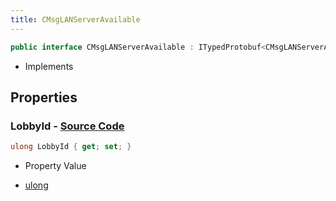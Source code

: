 ```yaml
---
title: CMsgLANServerAvailable
---
```


```csharp
public interface CMsgLANServerAvailable : ITypedProtobuf<CMsgLANServerAvailable>, INativeHandle
```

- Implements

## Properties

### **LobbyId** - [Source Code](https://github.com/swiftly-solution/swiftlys2/blob/main/managed/src/SwiftlyS2.Generated/Protobufs/Interfaces/CMsgLANServerAvailable.cs#L13)

```csharp
ulong LobbyId { get; set; }
```

- Property Value

- [ulong](https://learn.microsoft.com/dotnet/api/system.uint64)

